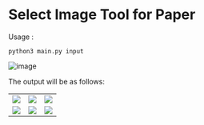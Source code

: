 # Select Image Tool for Paper

Usage : 

```
python3 main.py input
```

![image](https://github.com/chenshaw1999/Select-Image-Tool/blob/main/usage.gif)


The output will be as follows:

<table>
  <tr>
    <td> <img src="https://github.com/chenshaw1999/Select-Image-Tool/blob/main/output/1_boxed.jpg"></td>
    <td> <img src="https://github.com/chenshaw1999/Select-Image-Tool/blob/main/output/2_boxed.jpg"></td>
    <td> <img src="https://github.com/chenshaw1999/Select-Image-Tool/blob/main/output/3_boxed.jpg"></td>
  </tr> 
  <tr>
    <td> <img src="https://github.com/chenshaw1999/Select-Image-Tool/blob/main/output/1_croped.jpg"></td>
    <td> <img src="https://github.com/chenshaw1999/Select-Image-Tool/blob/main/output/2_croped.jpg"></td>
    <td> <img src="https://github.com/chenshaw1999/Select-Image-Tool/blob/main/output/3_croped.jpg"></td>
  </tr> 
</table>